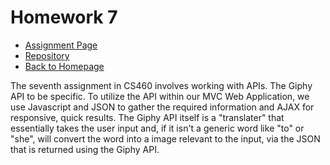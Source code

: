 # Homework 7
* [Assignment Page](http://www.wou.edu/~morses/classes/cs46x/assignments/HW7_1819.html)
* [Repository](https://github.com/jacewoods/CS460/tree/master/homework7)
* [Back to Homepage](https://jacewoods.github.io/)

The seventh assignment in CS460 involves working with APIs. The Giphy API to be specific. To utilize the API within our MVC Web Application, we use Javascript and JSON to gather the required information and AJAX for responsive, quick results. The Giphy API itself is a "translater" that essentially takes the user input and, if it isn't a generic word like "to" or "she", will convert the word into a image relevant to the input, via the JSON that is returned using the Giphy API.
